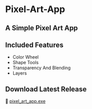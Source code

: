 # Pixel-Art-App

## A Simple Pixel Art App

## Included Features
- Color Wheel
- Shape Tools
- Transparency And Blending
- Layers

## Download Latest Release
🔗 [pixel_art_app.exe](https://github.com/FireNinja7365/Pixel-Art-App/releases/latest/download/pixel_art_app.exe)

